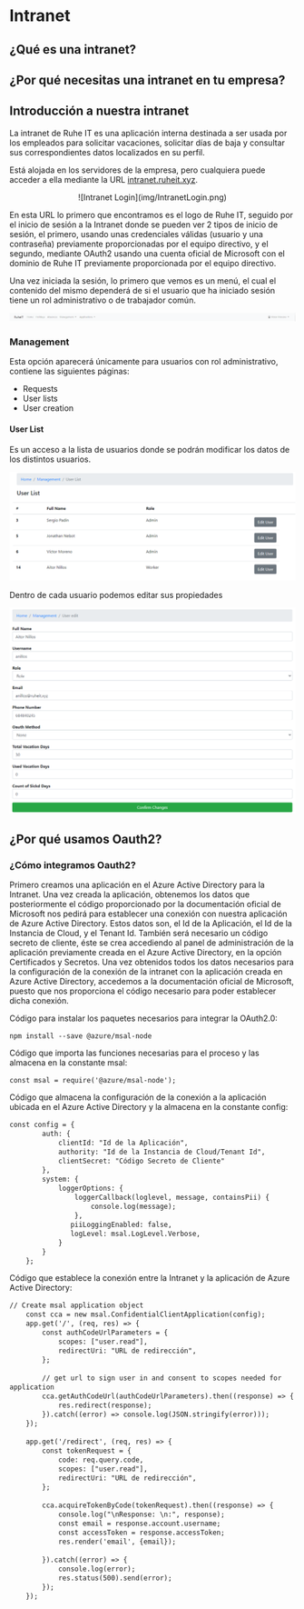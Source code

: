 # Intranet

## ¿Qué es una intranet?

## ¿Por qué necesitas una intranet en tu empresa?

## Introducción a nuestra intranet

La intranet de Ruhe IT es una aplicación interna destinada a ser usada por los empleados para solicitar vacaciones, solicitar días de baja y consultar sus correspondientes datos localizados en su perfil.

Está alojada en los servidores de la empresa, pero cualquiera puede acceder a ella mediante la URL [intranet.ruheit.xyz](https://intranet.ruheit.xyz). 


<center>
![Intranet Login](img/IntranetLogin.png)
</center>

En esta URL lo primero que encontramos es el logo de Ruhe IT, seguido por el inicio de sesión a la Intranet donde se pueden ver 2 tipos de inicio de sesión, el primero, usando unas credenciales válidas (usuario y una contraseña) previamente proporcionadas por el equipo directivo, y el segundo, mediante OAuth2 usando una cuenta oficial de Microsoft con el dominio de Ruhe IT previamente proporcionada por el equipo directivo.

Una vez iniciada la sesión, lo primero que vemos es un menú, el cual el contenido del mismo dependerá de si el usuario que ha iniciado sesión tiene un rol administrativo o de trabajador común.

![Intranet Navbar](img/IntranetNav.png)

### Management

Esta opción aparecerá únicamente para usuarios con rol administrativo, contiene las siguientes páginas:

* Requests
* User lists
* User creation

#### User List

Es un acceso a la lista de usuarios donde se podrán modificar los datos de los distintos usuarios.

![Intranet User List](./img/IntranetUserList.png)

Dentro de cada usuario podemos editar sus propiedades

![Intranet User Edit](./img/IntranetUserEdit.png)
## ¿Por qué usamos Oauth2?

### ¿Cómo integramos Oauth2?

Primero creamos una aplicación en el Azure Active Directory para la Intranet. Una vez creada la aplicación, obtenemos los datos que posteriormente el código proporcionado por la documentación oficial de Microsoft nos pedirá para establecer una conexión con nuestra aplicación de Azure Active Directory. Estos datos son, el Id de la Aplicación, el Id de la Instancia de Cloud, y el Tenant Id. También será necesario un código secreto de cliente, éste se crea accediendo al panel de administración de la aplicación previamente creada en el Azure Active Directory, en la opción Certificados y Secretos. 
Una vez obtenidos todos los datos necesarios para la configuración de la conexión de la intranet con la aplicación creada en Azure Active Directory, accedemos a la documentación oficial de Microsoft, puesto que nos proporciona el código necesario para poder establecer dicha conexión.


Código para instalar los paquetes necesarios para integrar la OAuth2.0:

```nodejsrepl
npm install --save @azure/msal-node
```

Código que importa las funciones necesarias para el proceso y las almacena en la constante msal:

```nodejsrepl
const msal = require('@azure/msal-node');
```

Código que almacena la configuración de la conexión a la aplicación ubicada en el Azure Active Directory y la almacena en la constante config:

```nodejsrepl
const config = {
        auth: {
            clientId: "Id de la Aplicación",
            authority: "Id de la Instancia de Cloud/Tenant Id",
            clientSecret: "Código Secreto de Cliente"
        },
        system: {
            loggerOptions: {
                loggerCallback(loglevel, message, containsPii) {
                    console.log(message);
                },
         	   piiLoggingEnabled: false,
         	   logLevel: msal.LogLevel.Verbose,
            }
        }
    };
```

Código que establece la conexión entre la Intranet y la aplicación de Azure Active Directory:

```nodejsrepl
// Create msal application object
    const cca = new msal.ConfidentialClientApplication(config);
    app.get('/', (req, res) => {
        const authCodeUrlParameters = {
            scopes: ["user.read"],
            redirectUri: "URL de redirección",
        };

        // get url to sign user in and consent to scopes needed for application
        cca.getAuthCodeUrl(authCodeUrlParameters).then((response) => {
            res.redirect(response);
        }).catch((error) => console.log(JSON.stringify(error)));
    });

    app.get('/redirect', (req, res) => {
        const tokenRequest = {
            code: req.query.code,
            scopes: ["user.read"],
            redirectUri: "URL de redirección",
        };

        cca.acquireTokenByCode(tokenRequest).then((response) => {
            console.log("\nResponse: \n:", response);
            const email = response.account.username;
        	const accessToken = response.accessToken;
        	res.render('email', {email});

        }).catch((error) => {
            console.log(error);
            res.status(500).send(error);
        });
    });

```



